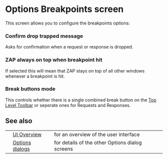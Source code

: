 # Options Breakpoints screen

This screen allows you to configure the breakpoints options:
### Confirm drop trapped message
Asks for confirmation when a request or response is dropped.
### ZAP always on top when breakpoint hit
If selected this will mean that ZAP stays on top of all other windows whenever a breakpoint is hit.<br>
<h3>Break buttons mode</h3>
This controls whether there is a single combined break button on the <a href='HelpUiTltoolbar'>Top Level Toolbar</a> or seperate ones for Requests and Responses.<br>
<h2>See also</h2>
<table>
<tr><td></td><td><a href='HelpUiOverview'>UI Overview</a></td><td>for an overview of the user interface</td></tr>
<tr><td></td><td><a href='HelpUiDialogsOptionsOptions'>Options dialogs</a></td><td>for details of the other Options dialog screens</td></tr>
</table>